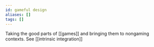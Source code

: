```yaml
---
id: gameful design
aliases: []
tags: []
---
```


Taking the good parts of [[games]] and bringing them to nongaming contexts. See [[intrinsic integration]]
